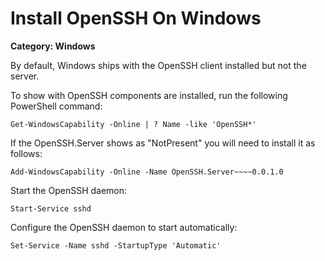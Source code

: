 # Install OpenSSH On Windows

__Category: Windows__

By default, Windows ships with the OpenSSH client installed but not the server. 

To show with OpenSSH components are installed, run the following PowerShell command:

```command
Get-WindowsCapability -Online | ? Name -like 'OpenSSH*'
```

If the OpenSSH.Server shows as "NotPresent" you will need to install it as follows:

```command
Add-WindowsCapability -Online -Name OpenSSH.Server~~~~0.0.1.0
```

Start the OpenSSH daemon:

```command
Start-Service sshd
```

Configure the OpenSSH daemon to start automatically:

```command
Set-Service -Name sshd -StartupType 'Automatic'
```

